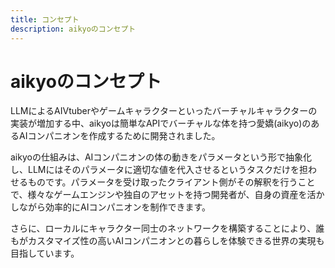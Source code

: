 ```yaml
---
title: コンセプト
description: aikyoのコンセプト
---
```


# aikyoのコンセプト

LLMによるAIVtuberやゲームキャラクターといったバーチャルキャラクターの実装が増加する中、aikyoは簡単なAPIでバーチャルな体を持つ愛嬌(aikyo)のあるAIコンパニオンを作成するために開発されました。

aikyoの仕組みは、AIコンパニオンの体の動きをパラメータという形で抽象化し、LLMにはそのパラメータに適切な値を代入させるというタスクだけを担わせるものです。パラメータを受け取ったクライアント側がその解釈を行うことで、様々なゲームエンジンや独自のアセットを持つ開発者が、自身の資産を活かしながら効率的にAIコンパニオンを制作できます。

さらに、ローカルにキャラクター同士のネットワークを構築することにより、誰もがカスタマイズ性の高いAIコンパニオンとの暮らしを体験できる世界の実現も目指しています。
